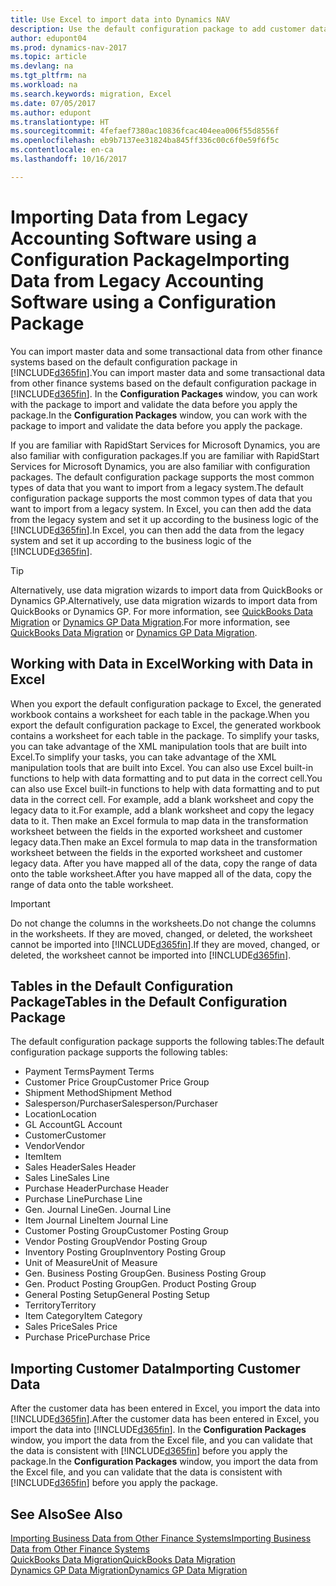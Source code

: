 ```yaml
---
title: Use Excel to import data into Dynamics NAV
description: Use the default configuration package to add customer data in Excel and import the data back into Dynamics NAV.
author: edupont04
ms.prod: dynamics-nav-2017
ms.topic: article
ms.devlang: na
ms.tgt_pltfrm: na
ms.workload: na
ms.search.keywords: migration, Excel
ms.date: 07/05/2017
ms.author: edupont
ms.translationtype: HT
ms.sourcegitcommit: 4fefaef7380ac10836fcac404eea006f55d8556f
ms.openlocfilehash: eb9b7137ee31824ba845ff336c00c6f0e59f6f5c
ms.contentlocale: en-ca
ms.lasthandoff: 10/16/2017

---
```

# <a name="importing-data-from-legacy-accounting-software-using-a-configuration-package"></a><span data-ttu-id="770f1-103">Importing Data from Legacy Accounting Software using a Configuration Package</span><span class="sxs-lookup"><span data-stu-id="770f1-103">Importing Data from Legacy Accounting Software using a Configuration Package</span></span>
<span data-ttu-id="770f1-104">You can import master data and some transactional data from other finance systems based on the default configuration package in [!INCLUDE[d365fin](includes/d365fin_md.md)].</span><span class="sxs-lookup"><span data-stu-id="770f1-104">You can import master data and some transactional data from other finance systems based on the default configuration package in [!INCLUDE[d365fin](includes/d365fin_md.md)].</span></span> <span data-ttu-id="770f1-105">In the **Configuration Packages** window, you can work with the package to import and validate the data before you apply the package.</span><span class="sxs-lookup"><span data-stu-id="770f1-105">In the **Configuration Packages** window, you can work with the package to import and validate the data before you apply the package.</span></span>  

<span data-ttu-id="770f1-106">If you are familiar with RapidStart Services for Microsoft Dynamics, you are also familiar with configuration packages.</span><span class="sxs-lookup"><span data-stu-id="770f1-106">If you are familiar with RapidStart Services for Microsoft Dynamics, you are also familiar with configuration packages.</span></span> <span data-ttu-id="770f1-107">The default configuration package supports the most common types of data that you want to import from a legacy system.</span><span class="sxs-lookup"><span data-stu-id="770f1-107">The default configuration package supports the most common types of data that you want to import from a legacy system.</span></span> <span data-ttu-id="770f1-108">In Excel, you can then add the data from the legacy system and set it up according to the business logic of the [!INCLUDE[d365fin](includes/d365fin_md.md)].</span><span class="sxs-lookup"><span data-stu-id="770f1-108">In Excel, you can then add the data from the legacy system and set it up according to the business logic of the [!INCLUDE[d365fin](includes/d365fin_md.md)].</span></span>  

> [!TIP]  
>   <span data-ttu-id="770f1-109">Alternatively, use data migration wizards to import data from QuickBooks or Dynamics GP.</span><span class="sxs-lookup"><span data-stu-id="770f1-109">Alternatively, use data migration wizards to import data from QuickBooks or Dynamics GP.</span></span> <span data-ttu-id="770f1-110">For more information, see [QuickBooks Data Migration](ui-extensions-quickbooks-data-migration.md) or [Dynamics GP Data Migration](ui-extensions-dynamicsgp-data-migration.md).</span><span class="sxs-lookup"><span data-stu-id="770f1-110">For more information, see [QuickBooks Data Migration](ui-extensions-quickbooks-data-migration.md) or [Dynamics GP Data Migration](ui-extensions-dynamicsgp-data-migration.md).</span></span>  

## <a name="working-with-data-in-excel"></a><span data-ttu-id="770f1-111">Working with Data in Excel</span><span class="sxs-lookup"><span data-stu-id="770f1-111">Working with Data in Excel</span></span>
<span data-ttu-id="770f1-112">When you export the default configuration package to Excel, the generated workbook contains a worksheet for each table in the package.</span><span class="sxs-lookup"><span data-stu-id="770f1-112">When you export the default configuration package to Excel, the generated workbook contains a worksheet for each table in the package.</span></span> <span data-ttu-id="770f1-113">To simplify your tasks, you can take advantage of the XML manipulation tools that are built into Excel.</span><span class="sxs-lookup"><span data-stu-id="770f1-113">To simplify your tasks, you can take advantage of the XML manipulation tools that are built into Excel.</span></span> <span data-ttu-id="770f1-114">You can also use Excel built-in functions to help with data formatting and to put data in the correct cell.</span><span class="sxs-lookup"><span data-stu-id="770f1-114">You can also use Excel built-in functions to help with data formatting and to put data in the correct cell.</span></span> <span data-ttu-id="770f1-115">For example, add a blank worksheet and copy the legacy data to it.</span><span class="sxs-lookup"><span data-stu-id="770f1-115">For example, add a blank worksheet and copy the legacy data to it.</span></span> <span data-ttu-id="770f1-116">Then make an Excel formula to map data in the transformation worksheet between the fields in the exported worksheet and customer legacy data.</span><span class="sxs-lookup"><span data-stu-id="770f1-116">Then make an Excel formula to map data in the transformation worksheet between the fields in the exported worksheet and customer legacy data.</span></span> <span data-ttu-id="770f1-117">After you have mapped all of the data, copy the range of data onto the table worksheet.</span><span class="sxs-lookup"><span data-stu-id="770f1-117">After you have mapped all of the data, copy the range of data onto the table worksheet.</span></span>  

> [!IMPORTANT]  
>  <span data-ttu-id="770f1-118">Do not change the columns in the worksheets.</span><span class="sxs-lookup"><span data-stu-id="770f1-118">Do not change the columns in the worksheets.</span></span> <span data-ttu-id="770f1-119">If they are moved, changed, or deleted, the worksheet cannot be imported into [!INCLUDE[d365fin](includes/d365fin_md.md)].</span><span class="sxs-lookup"><span data-stu-id="770f1-119">If they are moved, changed, or deleted, the worksheet cannot be imported into [!INCLUDE[d365fin](includes/d365fin_md.md)].</span></span>

## <a name="tables-in-the-default-configuration-package"></a><span data-ttu-id="770f1-120">Tables in the Default Configuration Package</span><span class="sxs-lookup"><span data-stu-id="770f1-120">Tables in the Default Configuration Package</span></span>
<span data-ttu-id="770f1-121">The default configuration package supports the following tables:</span><span class="sxs-lookup"><span data-stu-id="770f1-121">The default configuration package supports the following tables:</span></span>

-   <span data-ttu-id="770f1-122">Payment Terms</span><span class="sxs-lookup"><span data-stu-id="770f1-122">Payment Terms</span></span>
-   <span data-ttu-id="770f1-123">Customer Price Group</span><span class="sxs-lookup"><span data-stu-id="770f1-123">Customer Price Group</span></span>
-   <span data-ttu-id="770f1-124">Shipment Method</span><span class="sxs-lookup"><span data-stu-id="770f1-124">Shipment Method</span></span>
-   <span data-ttu-id="770f1-125">Salesperson/Purchaser</span><span class="sxs-lookup"><span data-stu-id="770f1-125">Salesperson/Purchaser</span></span>
-   <span data-ttu-id="770f1-126">Location</span><span class="sxs-lookup"><span data-stu-id="770f1-126">Location</span></span>
-   <span data-ttu-id="770f1-127">GL Account</span><span class="sxs-lookup"><span data-stu-id="770f1-127">GL Account</span></span>
-   <span data-ttu-id="770f1-128">Customer</span><span class="sxs-lookup"><span data-stu-id="770f1-128">Customer</span></span>
-   <span data-ttu-id="770f1-129">Vendor</span><span class="sxs-lookup"><span data-stu-id="770f1-129">Vendor</span></span>
-   <span data-ttu-id="770f1-130">Item</span><span class="sxs-lookup"><span data-stu-id="770f1-130">Item</span></span>
-   <span data-ttu-id="770f1-131">Sales Header</span><span class="sxs-lookup"><span data-stu-id="770f1-131">Sales Header</span></span>
-   <span data-ttu-id="770f1-132">Sales Line</span><span class="sxs-lookup"><span data-stu-id="770f1-132">Sales Line</span></span>
-   <span data-ttu-id="770f1-133">Purchase Header</span><span class="sxs-lookup"><span data-stu-id="770f1-133">Purchase Header</span></span>
-   <span data-ttu-id="770f1-134">Purchase Line</span><span class="sxs-lookup"><span data-stu-id="770f1-134">Purchase Line</span></span>
-   <span data-ttu-id="770f1-135">Gen. Journal Line</span><span class="sxs-lookup"><span data-stu-id="770f1-135">Gen. Journal Line</span></span>
-   <span data-ttu-id="770f1-136">Item Journal Line</span><span class="sxs-lookup"><span data-stu-id="770f1-136">Item Journal Line</span></span>
-   <span data-ttu-id="770f1-137">Customer Posting Group</span><span class="sxs-lookup"><span data-stu-id="770f1-137">Customer Posting Group</span></span>
-   <span data-ttu-id="770f1-138">Vendor Posting Group</span><span class="sxs-lookup"><span data-stu-id="770f1-138">Vendor Posting Group</span></span>
-   <span data-ttu-id="770f1-139">Inventory Posting Group</span><span class="sxs-lookup"><span data-stu-id="770f1-139">Inventory Posting Group</span></span>
-   <span data-ttu-id="770f1-140">Unit of Measure</span><span class="sxs-lookup"><span data-stu-id="770f1-140">Unit of Measure</span></span>
-   <span data-ttu-id="770f1-141">Gen. Business Posting Group</span><span class="sxs-lookup"><span data-stu-id="770f1-141">Gen. Business Posting Group</span></span>
-   <span data-ttu-id="770f1-142">Gen. Product Posting Group</span><span class="sxs-lookup"><span data-stu-id="770f1-142">Gen. Product Posting Group</span></span>
-   <span data-ttu-id="770f1-143">General Posting Setup</span><span class="sxs-lookup"><span data-stu-id="770f1-143">General Posting Setup</span></span>
-   <span data-ttu-id="770f1-144">Territory</span><span class="sxs-lookup"><span data-stu-id="770f1-144">Territory</span></span>
-   <span data-ttu-id="770f1-145">Item Category</span><span class="sxs-lookup"><span data-stu-id="770f1-145">Item Category</span></span>
-   <span data-ttu-id="770f1-146">Sales Price</span><span class="sxs-lookup"><span data-stu-id="770f1-146">Sales Price</span></span>
-   <span data-ttu-id="770f1-147">Purchase Price</span><span class="sxs-lookup"><span data-stu-id="770f1-147">Purchase Price</span></span>

## <a name="importing-customer-data"></a><span data-ttu-id="770f1-148">Importing Customer Data</span><span class="sxs-lookup"><span data-stu-id="770f1-148">Importing Customer Data</span></span>
<span data-ttu-id="770f1-149">After the customer data has been entered in Excel, you import the data into [!INCLUDE[d365fin](includes/d365fin_md.md)].</span><span class="sxs-lookup"><span data-stu-id="770f1-149">After the customer data has been entered in Excel, you import the data into [!INCLUDE[d365fin](includes/d365fin_md.md)].</span></span> <span data-ttu-id="770f1-150">In the **Configuration Packages** window, you import the data from the Excel file, and you can validate that the data is consistent with [!INCLUDE[d365fin](includes/d365fin_md.md)] before you apply the package.</span><span class="sxs-lookup"><span data-stu-id="770f1-150">In the **Configuration Packages** window, you import the data from the Excel file, and you can validate that the data is consistent with [!INCLUDE[d365fin](includes/d365fin_md.md)] before you apply the package.</span></span>

## <a name="see-also"></a><span data-ttu-id="770f1-151">See Also</span><span class="sxs-lookup"><span data-stu-id="770f1-151">See Also</span></span>
[<span data-ttu-id="770f1-152">Importing Business Data from Other Finance Systems</span><span class="sxs-lookup"><span data-stu-id="770f1-152">Importing Business Data from Other Finance Systems</span></span>](upload-data.md)  
[<span data-ttu-id="770f1-153">QuickBooks Data Migration</span><span class="sxs-lookup"><span data-stu-id="770f1-153">QuickBooks Data Migration</span></span>](ui-extensions-quickbooks-data-migration.md)  
[<span data-ttu-id="770f1-154">Dynamics GP Data Migration</span><span class="sxs-lookup"><span data-stu-id="770f1-154">Dynamics GP Data Migration</span></span>](ui-extensions-dynamicsgp-data-migration.md)

